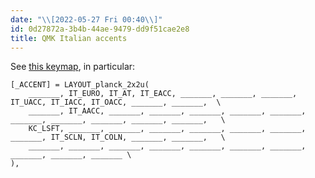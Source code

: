 ```yaml
---
date: "\\[2022-05-27 Fri 00:40\\]"
id: 0d27872a-3b4b-44ae-9479-dd9f51cae2e8
title: QMK Italian accents
---
```


See [this keymap](https://github.com/umbacos/qmk_firmware/blob/master/keyboards/planck/keymaps/umbacos2x2u/keymap.c), in particular:

``` example
[_ACCENT] = LAYOUT_planck_2x2u(
    _______, IT_EURO, IT_AT, IT_EACC, _______, _______, _______, IT_UACC, IT_IACC, IT_OACC, _______, _______,  \
    _______, IT_AACC, _______, _______, _______, _______, _______, _______, _______, _______, _______, _______,   \
    KC_LSFT, _______, _______, _______, _______, _______, _______, _______, IT_SCLN, IT_COLN, _______, _______,   \
    _______, _______, _______, _______, _______, _______, _______, _______, _______, _______ \
),
```
